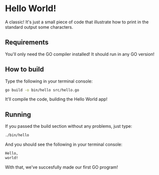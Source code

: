 # Hello World!

A classic! It's just a small piece of code that illustrate how to print in the standard output some characters.

## Requirements

You'll only need the GO compiler installed! It should run in any GO version!

## How to build

Type the following in your terminal console:

```bash
go build -o bin/hello src/hello.go
```

It'll compile the code, building the Hello World app!

## Running

If you passed the build section without any problems, just type:

```bash
./bin/hello
```

And you should see the following in your terminal console:

```bash
Hello,
world!
```

With that, we've succesfully made our first GO program!